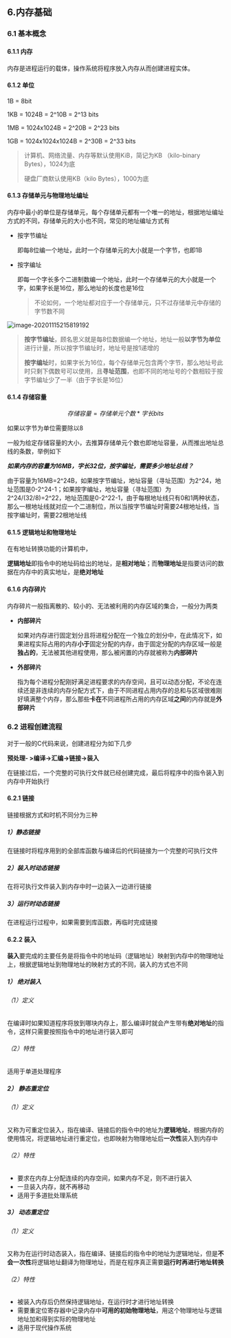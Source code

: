 ## 6.内存基础

### 6.1 基本概念

#### 6.1.1 内存

内存是进程运行的载体，操作系统将程序放入内存从而创建进程实体。

#### 6.1.2 单位

1B = 8bit

1KB = 1024B = 2^10B = 2^13 bits

1MB = 1024x1024B = 2^20B = 2^23 bits

1GB = 1024x1024x1024B = 2^30B = 2^33 bits

> 计算机、网络流量、内存等默认使用KiB，简记为KB （kilo-binary Bytes），1024为底
>
> 硬盘厂商默认使用KB（kilo Bytes），1000为底

#### 6.1.3 存储单元与物理地址编址

内存中最小的单位是存储单元，每个存储单元都有一个唯一的地址，根据地址编址方式的不同，存储单元的大小也不同，常见的地址编址方式有

- 按字节编址

  即每8位编一个地址，此时一个存储单元的大小就是一个字节，也即1B

- 按字编址

  即每一个字长多个二进制数编一个地址，此时一个存储单元的大小就是一个字，如果字长是16位，那么地址的长度也是16位
  
  > 不论如何，一个地址都对应于一个存储单元，只不过存储单元中存储的字节数不同

![image-20201115215819192](https://cdn.jsdelivr.net/gh/linkins1/MyNoteBooks/resources/imgs/os/image-20201115215819192123.png)

> **按字节编址**，顾名思义就是每8位数据编一个地址，地址一般**以字节为单位**进行计量，所以按字节编址时，地址号是按1递增的
>
> **按字编址**时，如果字长为16位，每个存储单元包含两个字节，那么地址号此时只剩下偶数号可以使用，且**寻址范围**，也即不同的地址号的个数相较于按字节编址少了一半（由于字长是16位）

#### 6.1.4 存储容量

$$
存储容量=存储单元个数*字长 bits
$$

如果以字节为单位需要除以8

一般为给定存储容量的大小，去推算存储单元个数也即地址容量，从而推出地址总线的条数，举例如下

***如果内存的容量为16MB，字长32位，按字编址，需要多少地址总线？***

由于容量为16MB=2^24B，如果按字节编址，地址容量（寻址范围）为2^24，地址范围是0-2^24-1；如果按字编址，地址容量（寻址范围）为2^24/(32/8)=2^22，地址范围是0-2^22-1，由于每根地址线只有0和1两种状态，那么一根地址线就对应一个二进制位，所以当按字节编址时需要24根地址线，当按字编址时，需要22根地址线

#### 6.1.5 逻辑地址和物理地址

在有地址转换功能的计算机中，

**逻辑地址**即指令中的地址码给出的地址，是**相对地址**；而**物理地址**是指要访问的数据在内存中的真实地址，是**绝对地址**

#### 6.1.6 内存碎片

内存碎片一般指离散的、较小的、无法被利用的内存区域的集合，一般分为两类

- **内部碎片**

  如果对内存进行固定划分且将进程分配在一个独立的划分中，在此情况下，如果进程实际占用的内存**小于**固定分配的内存，由于固定分配的内存区域一般是**独占的**，无法被其他进程使用，那么被闲置的内存就被称为**内部碎片**

- **外部碎片**

  指为每个进程分配刚好满足进程要求的内存空间，且可以动态分配，不论在连续还是非连续的内存分配方式下，由于不同进程占用内存的总和与区域很难刚好填满整个内存，那么那些**卡在**不同进程所占用的内存区域**之间**的内存就是**外部碎片**

### 6.2 进程创建流程

对于一般的C代码来说，创建进程分为如下几步

**预处理- >编译->汇编->链接->装入**

在链接过后，一个完整的可执行文件就已经创建完成，最后将程序中的指令装入到内存中开始执行

#### 6.2.1 链接

链接根据方式和时机不同分为三种

##### 1）静态链接

在链接时将程序用到的全部库函数与编译后的代码链接为一个完整的可执行文件

##### 2）装入时动态链接

在将可执行文件装入到内存中时一边装入一边进行链接

##### 3）运行时动态链接

在进程运行过程中，如果需要到库函数，再临时完成链接

#### 6.2.2 装入

**装入**要完成的主要任务是将指令中的地址码（逻辑地址）映射到内存中的物理地址上，根据逻辑地址到物理地址的映射方式的不同，装入的方式也不同

##### 1） 绝对装入

###### （1）定义

在编译时如果知道程序将放到哪块内存上，那么编译时就会产生带有**绝对地址**的指令，这样只需要按照指令中的地址进行装入即可

###### （2）特性

适用于单道处理程序

##### 2） 静态重定位

###### （1）定义

又称为可重定位装入，指在编译、链接后的指令中的地址为**逻辑地址**，根据内存的使用情况，将逻辑地址进行重定位，也即映射为物理地址后**一次性**装入到内存中

###### （2）特性

- 要求在内存上分配连续的内存空间，如果内存不足，则不进行装入
- 一旦装入内存，就不再移动
- 适用于多道批处理系统

##### 3） 动态重定位

###### （1）定义

又称为在运行时动态装入，指在编译、链接后的指令中的地址为逻辑地址，但是**不会一次性**将逻辑地址翻译为物理地址，而是在程序真正需要**运行时再进行地址转换**

###### （2）特性

- 被装入内存后仍然保持逻辑地址，在运行时才进行地址转换
- 需要重定位寄存器中记录内存中**可用的初始物理地址**，用这个物理地址与逻辑地址加和得到实际的物理地址
- 适用于现代操作系统


